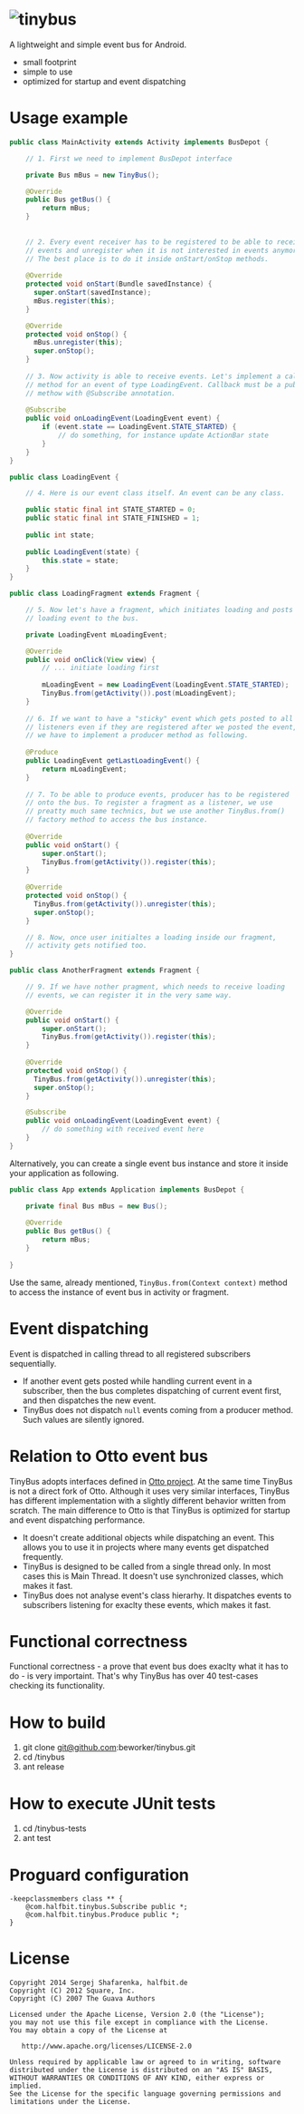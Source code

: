 

![tinybus][1]
=======

A lightweight and simple event bus for Android. 

 - small footprint
 - simple to use
 - optimized for startup and event dispatching


Usage example
=======

```java
public class MainActivity extends Activity implements BusDepot {

    // 1. First we need to implement BusDepot interface

    private Bus mBus = new TinyBus();

    @Override
    public Bus getBus() {
        return mBus;
    } 
    
    
    // 2. Every event receiver has to be registered to be able to receive 
    // events and unregister when it is not interested in events anymore. 
    // The best place is to do it inside onStart/onStop methods.
    
    @Override
    protected void onStart(Bundle savedInstance) {
      super.onStart(savedInstance);
      mBus.register(this);
    }

    @Override
    protected void onStop() {
      mBus.unregister(this);
      super.onStop();
    }
  
    // 3. Now activity is able to receive events. Let's implement a callback
    // method for an event of type LoadingEvent. Callback must be a public
    // methow with @Subscribe annotation.
    
    @Subscribe
    public void onLoadingEvent(LoadingEvent event) {
        if (event.state == LoadingEvent.STATE_STARTED) {
            // do something, for instance update ActionBar state
        }
    }
}
```

```java
public class LoadingEvent {

    // 4. Here is our event class itself. An event can be any class.

    public static final int STATE_STARTED = 0;
    public static final int STATE_FINISHED = 1;
    
    public int state;
    
    public LoadingEvent(state) {
        this.state = state;
    }
}
```

```java
public class LoadingFragment extends Fragment {

    // 5. Now let's have a fragment, which initiates loading and posts
    // loading event to the bus.

    private LoadingEvent mLoadingEvent;

    @Override
    public void onClick(View view) {
        // ... initiate loading first 
        
        mLoadingEvent = new LoadingEvent(LoadingEvent.STATE_STARTED);
        TinyBus.from(getActivity()).post(mLoadingEvent);
    }
    
    // 6. If we want to have a "sticky" event which gets posted to all
    // listeners even if they are registered after we posted the event, 
    // we have to implement a producer method as following.
    
    @Produce
    public LoadingEvent getLastLoadingEvent() {
        return mLoadingEvent;
    }
    
    // 7. To be able to produce events, producer has to be registered 
    // onto the bus. To register a fragment as a listener, we use 
    // preatty much same technics, but we use another TinyBus.from() 
    // factory method to access the bus instance.
    
    @Override
    public void onStart() {
        super.onStart();
        TinyBus.from(getActivity()).register(this);
    }
    
    @Override
    protected void onStop() {
      TinyBus.from(getActivity()).unregister(this);
      super.onStop();
    }

    // 8. Now, once user initialtes a loading inside our fragment, 
    // activity gets notified too.
}
```

```java
public class AnotherFragment extends Fragment {

    // 9. If we have nother pragment, which needs to receive loading
    // events, we can register it in the very same way.

    @Override
    public void onStart() {
        super.onStart();
        TinyBus.from(getActivity()).register(this);
    }
    
    @Override
    protected void onStop() {
      TinyBus.from(getActivity()).unregister(this);
      super.onStop();
    }

    @Subscribe
    public void onLoadingEvent(LoadingEvent event) {
        // do something with received event here
    }
}
```

Alternatively, you can create a single event bus instance and store it inside your application as following.

```java
public class App extends Application implements BusDepot {

    private final Bus mBus = new Bus();
  
    @Override
    public Bus getBus() {
        return mBus;
    }
  
}
```

Use the same, already mentioned, ```TinyBus.from(Context context)``` method to access the instance of event bus in activity or fragment.


Event dispatching
=======

Event is dispatched in calling thread to all registered subscribers sequentially.

 * If another event gets posted while handling current event in a subscriber, then the bus completes dispatching of current event first, and then dispatches the new event.
 * TinyBus does not dispatch ```null``` events coming from a producer method. Such values are silently ignored.


Relation to Otto event bus 
=======

TinyBus adopts interfaces defined in [Otto project][2]. At the same time TinyBus is not a direct fork of Otto. Although it uses very similar interfaces, TinyBus has different implementation with a slightly different behavior written from scratch. The main difference to Otto is that TinyBus is optimized for startup and event dispatching performance.

 * It doesn't create additional objects while dispatching an event. This allows you to use it in projects where many events get dispatched frequently.
 * TinyBus is designed to be called from a single thread only. In most cases this is Main Thread. It doesn't use synchronized classes, which makes it fast.
 * TinyBus does not analyse event's class hierarhy. It dispatches events to subscribers listening for exaclty these events, which makes it fast.


Functional correctness 
=======
Functional correctness - a prove that event bus does exaclty what it has to do - is very importaint. That's why TinyBus has over 40 test-cases checking its functionality.


How to build
=======

1. git clone git@github.com:beworker/tinybus.git
2. cd <git>/tinybus
3. ant release


How to execute JUnit tests
=======

1. cd <git>/tinybus-tests
2. ant test

Proguard configuration
=======

```
-keepclassmembers class ** {
    @com.halfbit.tinybus.Subscribe public *;
    @com.halfbit.tinybus.Produce public *;
}
```

License
=======

    Copyright 2014 Sergej Shafarenka, halfbit.de
    Copyright (C) 2012 Square, Inc.
    Copyright (C) 2007 The Guava Authors
    
    Licensed under the Apache License, Version 2.0 (the "License");
    you may not use this file except in compliance with the License.
    You may obtain a copy of the License at

       http://www.apache.org/licenses/LICENSE-2.0

    Unless required by applicable law or agreed to in writing, software
    distributed under the License is distributed on an "AS IS" BASIS,
    WITHOUT WARRANTIES OR CONDITIONS OF ANY KIND, either express or implied.
    See the License for the specific language governing permissions and
    limitations under the License.


[1]: web/logo.png
[2]: https://github.com/square/otto
